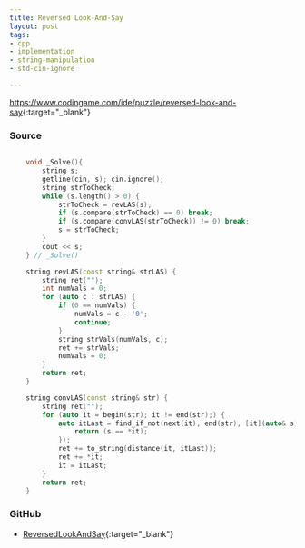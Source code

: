 ```yaml
---
title: Reversed Look-And-Say
layout: post
tags:
- cpp
- implementation
- string-manipulation
- std-cin-ignore

---
```


<https://www.codingame.com/ide/puzzle/reversed-look-and-say>{:target="_blank"}

### Source

```cpp

    void _Solve(){
        string s;
        getline(cin, s); cin.ignore();
        string strToCheck;
        while (s.length() > 0) {
            strToCheck = revLAS(s);
            if (s.compare(strToCheck) == 0) break;
            if (s.compare(convLAS(strToCheck)) != 0) break;
            s = strToCheck;
        }
        cout << s;
    } // _Solve()

    string revLAS(const string& strLAS) {
        string ret("");
        int numVals = 0;
        for (auto c : strLAS) {
            if (0 == numVals) {
                numVals = c - '0';
                continue;
            }
            string strVals(numVals, c);
            ret += strVals;
            numVals = 0;
        }
        return ret;
    }

    string convLAS(const string& str) {
        string ret("");
        for (auto it = begin(str); it != end(str);) {
            auto itLast = find_if_not(next(it), end(str), [it](auto& s){
                return (s == *it);
            });
            ret += to_string(distance(it, itLast));
            ret += *it;
            it = itLast;
        }
        return ret;
    }

```

### GitHub

- [ReversedLookAndSay](<https://github.com/coolwindjo/algoguru/tree/master/_posts/Done/ReversedLookAndSay>){:target="_blank"}
